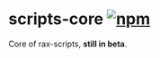# scripts-core [![npm](https://img.shields.io/npm/v/scripts-core.svg)](https://www.npmjs.com/package/scripts-core)

Core of rax-scripts, **still in beta**.
